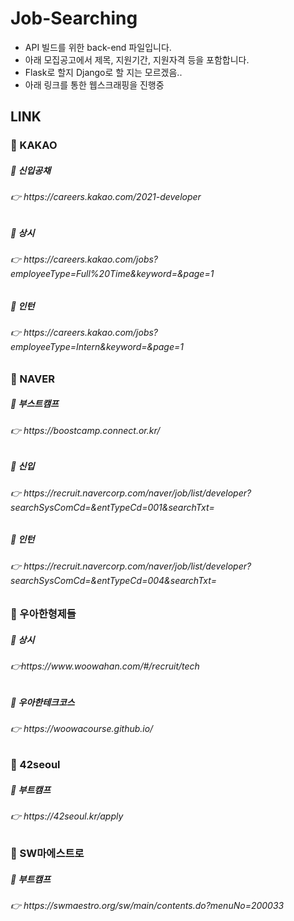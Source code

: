 # Job-Searching

- API 빌드를 위한 back-end 파일입니다.
- 아래 모집공고에서 제목, 지원기간, 지원자격 등을 포함합니다.
- Flask로 할지 Django로 할 지는 모르겠음..
- 아래 링크를 통한 웹스크래핑을 진행중

<h2>LINK</h2>

<h3>📌 KAKAO</h3>

<h5>📍 신입공채</h5>
<h6>👉 https://careers.kakao.com/2021-developer</h6>
<h5>📍 상시</h5>
<h6>👉 https://careers.kakao.com/jobs?employeeType=Full%20Time&keyword=&page=1</h6>
<h5>📍 인턴</h5>
<h6>👉 https://careers.kakao.com/jobs?employeeType=Intern&keyword=&page=1</h6>

<h3>📌 NAVER</h3>

<h5>📍 부스트캠프</h5>
<h6>👉 https://boostcamp.connect.or.kr/</h6>
<h5>📍 신입</h5>
<h6>👉 https://recruit.navercorp.com/naver/job/list/developer?searchSysComCd=&entTypeCd=001&searchTxt=</h6>
<h5>📍 인턴</h5>
<h6>👉 https://recruit.navercorp.com/naver/job/list/developer?searchSysComCd=&entTypeCd=004&searchTxt=</h6>

<h3>📌 우아한형제들</h3>

<h5>📍 상시</h5>
<h6>👉https://www.woowahan.com/#/recruit/tech</h6>
<h5>📍 우아한테크코스</h5>
<h6>👉 https://woowacourse.github.io/</h6>

<h3>📌 42seoul</h3>

<h5>📍 부트캠프</h5>
<h6>👉 https://42seoul.kr/apply</h6>

<h3>📌 SW마에스트로</h3>

<h5>📍 부트캠프</h5>
<h6>👉 https://swmaestro.org/sw/main/contents.do?menuNo=200033</h6>
